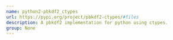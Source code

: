 ```yaml
---
name: python2-pbkdf2_ctypes
url: https://pypi.org/project/pbkdf2-ctypes/#files
description: A pbkdf2 implementation for python using ctypes.
group: None
---
```

